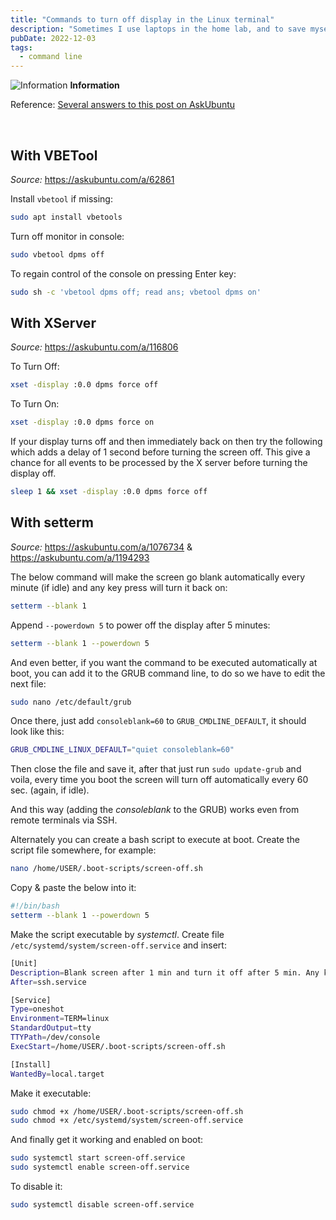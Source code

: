 ```yaml
---
title: "Commands to turn off display in the Linux terminal"
description: "Sometimes I use laptops in the home lab, and to save myself on a few watts of power usage I use these terminal commands to turn off the display, then just SSH into it from my PC."
pubDate: 2022-12-03
tags:
  - command line
---
```


  <div>
    <div class="info">
      <span>
        <img src="/assets/info.svg" class="info-icon" loading="eager" decoding="async" alt="Information" />
        <b>Information</b>
      </span>
      <p>
        Reference: <a href="https://askubuntu.com/questions/62858/turn-off-monitor-using-command-line" target="_blank">Several answers to this post on AskUbuntu</a>
      </p>
    </div>
  </div>
<br>

## With VBETool

_Source:_ https://askubuntu.com/a/62861

Install `vbetool` if missing:

```bash
sudo apt install vbetools
```

Turn off monitor in console:

```bash
sudo vbetool dpms off
```

To regain control of the console on pressing Enter key:

```bash
sudo sh -c 'vbetool dpms off; read ans; vbetool dpms on'
```

## With XServer

_Source:_ https://askubuntu.com/a/116806

To Turn Off:

```bash
xset -display :0.0 dpms force off
```

To Turn On:

```bash
xset -display :0.0 dpms force on
```

If your display turns off and then immediately back on then try the following which adds a delay of 1 second before turning the screen off. This give a chance for all events to be processed by the X server before turning the display off.

```bash
sleep 1 && xset -display :0.0 dpms force off
```

## With setterm

_Source:_ https://askubuntu.com/a/1076734 & https://askubuntu.com/a/1194293

The below command will make the screen go blank automatically every minute (if idle) and any key press will turn it back on:

```bash
setterm --blank 1
```

Append `--powerdown 5` to power off the display after 5 minutes:

```bash
setterm --blank 1 --powerdown 5
```

And even better, if you want the command to be executed automatically at boot, you can add it to the GRUB command line, to do so we have to edit the next file:

```bash
sudo nano /etc/default/grub
```

Once there, just add `consoleblank=60` to `GRUB_CMDLINE_DEFAULT`, it should look like this:

```bash
GRUB_CMDLINE_LINUX_DEFAULT="quiet consoleblank=60"
```

Then close the file and save it, after that just run `sudo update-grub` and voila, every time you boot the screen will turn off automatically every 60 sec. (again, if idle).

And this way (adding the _consoleblank_ to the GRUB) works even from remote terminals via SSH.

Alternately you can create a bash script to execute at boot. Create the script file somewhere, for example:

```bash
nano /home/USER/.boot-scripts/screen-off.sh
```

Copy & paste the below into it:

```bash
#!/bin/bash
setterm --blank 1 --powerdown 5
```

Make the script executable by _systemctl_. Create file `/etc/systemd/system/screen-off.service` and insert:

```bash
[Unit]
Description=Blank screen after 1 min and turn it off after 5 min. Any keypress will turn it back on.
After=ssh.service

[Service]
Type=oneshot
Environment=TERM=linux
StandardOutput=tty
TTYPath=/dev/console
ExecStart=/home/USER/.boot-scripts/screen-off.sh

[Install]
WantedBy=local.target
```

Make it executable:

```bash
sudo chmod +x /home/USER/.boot-scripts/screen-off.sh
sudo chmod +x /etc/systemd/system/screen-off.service
```

And finally get it working and enabled on boot:

```bash
sudo systemctl start screen-off.service
sudo systemctl enable screen-off.service
```

To disable it:

```bash
sudo systemctl disable screen-off.service
```
